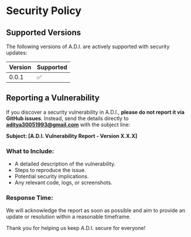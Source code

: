 # Security Policy

## Supported Versions

The following versions of A.D.I. are actively supported with security updates:

| Version  | Supported          |
| -------- | ------------------ |
| 0.0.1    | :white_check_mark:  |

## Reporting a Vulnerability

If you discover a security vulnerability in A.D.I., **please do not report it via GitHub issues**. Instead, send the details directly to **aditya30051993@gmail.com** with the subject line:

**Subject: [A.D.I. Vulnerability Report - Version X.X.X]**

### What to Include:
- A detailed description of the vulnerability.
- Steps to reproduce the issue.
- Potential security implications.
- Any relevant code, logs, or screenshots.

### Response Time:
We will acknowledge the report as soon as possible and aim to provide an update or resolution within a reasonable timeframe.

Thank you for helping us keep A.D.I. secure for everyone!
